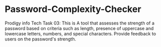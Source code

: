 # Password-Complexity-Checker
Prodigy info Tech Task 03: This is A tool that assesses the strength of a password based on criteria such as length, presence of uppercase and lowercase letters, numbers, and special characters. Provide feedback to users on the password's strength.
